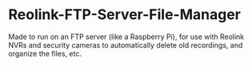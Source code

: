 # Reolink-FTP-Server-File-Manager
Made to run on an FTP server (like a Raspberry Pi), for use with Reolink NVRs and security cameras to automatically delete old recordings, and organize the files, etc.
